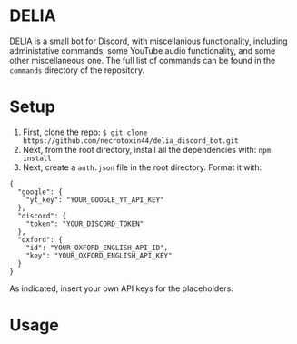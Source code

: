 # DELIA

DELIA is a small bot for Discord, with miscellanious functionality, including administative commands, some YouTube audio functionality, and some other miscellaneous one. The full list of commands can be found in the `commands` directory of the repository.

# Setup

1. First, clone the repo: `$ git clone https://github.com/necrotoxin44/delia_discord_bot.git`
2. Next, from the root directory, install all the dependencies with: `npm install`
3. Next, create a `auth.json` file in the root directory. Format it with:
```
{
  "google": {
    "yt_key": "YOUR_GOOGLE_YT_API_KEY"
  },
  "discord": {
    "token": "YOUR_DISCORD_TOKEN"
  },
  "oxford": {
    "id": "YOUR_OXFORD_ENGLISH_API_ID",
    "key": "YOUR_OXFORD_ENGLISH_API_KEY"
  }
}
```
As indicated, insert your own API keys for the placeholders. 

# Usage
